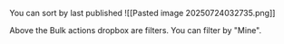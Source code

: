 You can sort by last published
![[Pasted image 20250724032735.png]]

Above the Bulk actions dropbox are filters. You can filter by "Mine".